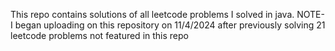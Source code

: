 This repo contains solutions of all leetcode problems I solved in java.
NOTE- I began uploading on this repository on 11/4/2024 after previously solving 21 leetcode problems not featured in this repo
